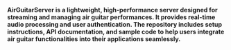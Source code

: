 **AirGuitarServer is a lightweight, high-performance server designed for streaming and managing air guitar performances. It provides real-time audio processing and user authentication. The repository includes setup instructions, API documentation, and sample code to help users integrate air guitar functionalities into their applications seamlessly.**
